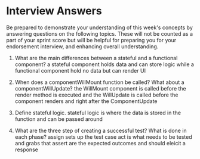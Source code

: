 # Interview Answers
Be prepared to demonstrate your understanding of this week's concepts by answering questions on the following topics. These will not be counted as a part of your sprint score but will be helpful for preparing you for your endorsement interview, and enhancing overall understanding.

1. What are the main differences between a stateful and a functional component? a stateful component holds data and can store logic while a functional component hold no data but can render UI

2. When does a componentWillMount function be called? What about a componentWillUpdate?
the WillMount component is called before the render method is executed and the WillUpdate is called before the component renders and right after the ComponentUpdate

3. Define stateful logic.
stateful logic is where the data is stored in the function and can be passed around 

4. What are the three step of creating a successful test? What is done in each phase?
assign sets up the test case 
act is what needs to be tested and grabs that 
assert are the expected outcomes and should eleicit a response 